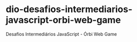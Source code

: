 # dio-desafios-intermediarios-javascript-orbi-web-game
Desafios Intermediários JavaScript - Órbi Web Game
